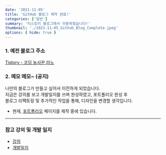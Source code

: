 ```yaml
---
date: '2021-11-05'
title: 'GitHub 블로그 제작 완료!'
categories: ['일반']
summary: '티스토리 블로그에서 이동하였습니다!'
thumbnail: './2021-11-05_Github_Blog_Complete.jpeg'
options: { hide: true }
---
```


### 1. 예전 블로그 주소

[Tistory - 코딩 농사꾼 라노](https://codi-rano.tistory.com/)

### 2. 메모 메모~ (공지)

나만의 블로그가 만들고 싶어서 이전하게 되었습니다.  
지금은 강의를 보고 개발일지를 쓰며 완성하였고, 포트폴리오 완성 후  
블로그 리팩토링 및 추가적인 작업을 통해, 디자인을 변경할 생각입니다.  
- 현재, [포트폴리오](https://17-sss.github.io/portfolio) 페이지를 제작 중에 있습니다.  

---

### 참고 강의 및 개발 일지

- [강의](https://edu.goorm.io/learn/lecture/25881/%EB%88%84%EA%B5%AC%EB%82%98-%EB%B8%94%EB%A1%9C%EA%B7%B8-%EA%B0%9C%EB%B0%9C-%ED%95%A0-%EC%88%98-%EC%9E%88%EB%8B%A4-react-%EA%B8%B0%EB%B0%98-gatsby%EB%A1%9C-%EA%B8%B0%EC%88%A0-%EB%B8%94%EB%A1%9C%EA%B7%B8-%EA%B0%9C%EB%B0%9C%ED%95%98%EA%B8%B0)
- [개발일지](https://boiled-feather-1c7.notion.site/Rano-Blog-8ec62a21b87e4c4c97a05b160c990e09)
